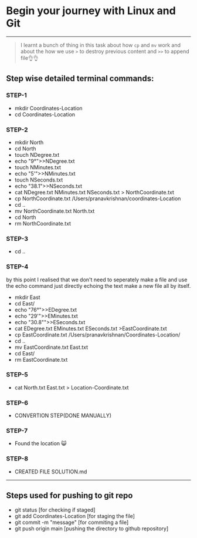 
# Begin your journey with Linux and Git

---

> I learnt a bunch of thing in this task about how `cp` and `mv` work and about the how we use `>` to destroy previous content and `>>` to append file👌👌

## Step wise detailed terminal commands:
### STEP-1
* mkdir Coordinates-Location
* cd Coordinates-Location
### STEP-2
* mkdir North
* cd North
* touch NDegree.txt
* echo "9°">>NDegree.txt
* touch NMinutes.txt
* echo "5'">>NMinutes.txt
* touch NSeconds.txt
* echo "38.1">>NSeconds.txt
* cat NDegree.txt NMinutes.txt NSeconds.txt > NorthCoordinate.txt
* cp NorthCoordinate.txt /Users/pranavkrishnan/coordinates-Location
* cd ..
* mv NorthCoordinate.txt North.txt
* cd North 
* rm NorthCoordinate.txt
### STEP-3
* cd ..
### STEP-4 
by this point I realised that we don't need to seperately make a file and use the echo command just directly echoing the text make a new file all by itself.

* mkdir East
* cd East/
* echo "76°">>EDegree.txt
* echo "29'">>EMinutes.txt
* echo "30.8\"">>ESeconds.txt
* cat EDegree.txt EMinutes.txt ESeconds.txt >EastCoordinate.txt
* cp EastCoordinate.txt /Users/pranavkrishnan/Coordinates-Location/
* cd ..
* mv EastCoordinate.txt East.txt
* cd East/
* rm EastCoordinate.txt
### STEP-5
* cat North.txt East.txt > Location-Coordinate.txt
### STEP-6
* CONVERTION STEP(DONE MANUALLY)
### STEP-7
* Found the location 😺
### STEP-8
* CREATED FILE SOLUTION.md 
---
 ## Steps used for pushing to git repo
 * git status [for checking if staged]
* git add Coordinates-Location [for staging the file]
* git commit -m "message" [for commiting a file]
* git push origin main [pushing the directory to github repository]




